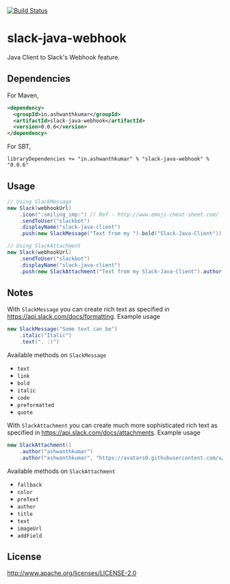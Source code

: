 [![Build Status](https://snap-ci.com/ashwanthkumar/slack-java-webhook/branch/master/build_image)](https://snap-ci.com/ashwanthkumar/slack-java-webhook/branch/master)

# slack-java-webhook
Java Client to Slack's Webhook feature. 

## Dependencies

For Maven,
```xml
<dependency>
  <groupId>in.ashwanthkumar</groupId>
  <artifactId>slack-java-webhook</artifactId>
  <version>0.0.6</version>
</dependency>
```

For SBT,
```
libraryDependencies += "in.ashwanthkumar" % "slack-java-webhook" % "0.0.6"
```

## Usage
```java
// Using SlackMessage
new Slack(webhookUrl)
    .icon(":smiling_imp:") // Ref - http://www.emoji-cheat-sheet.com/
    .sendToUser("slackbot")
    .displayName("slack-java-client")
    .push(new SlackMessage("Text from my ").bold("Slack-Java-Client"));

// Using SlackAttachment
new Slack(webhookUrl)
    .sendToUser("slackbot")
    .displayName("slack-java-client")
    .push(new SlackAttachment("Text from my Slack-Java-Client").author("ashwanthkumar", "https://avatars0.githubusercontent.com/u/600279?v=3&s=40"));

```

## Notes
With `SlackMessage` you can create rich text as specified in https://api.slack.com/docs/formatting. Example usage
```java
new SlackMessage("Some text can be")
    .italic("Italic")
    .text(". :)")
```

Available methods on `SlackMessage`
- `text`
- `link`
- `bold`
- `italic`
- `code`
- `preformatted`
- `quote`

With `SlackAttachment` you can create much more sophisticated rich text as specified in https://api.slack.com/docs/attachments. Example usage
```java
new SlackAttachment()
    .author("ashwanthkumar")
    .author("ashwanthkumar", "https://avatars0.githubusercontent.com/u/600279?v=3&s=40")
```

Available methods on `SlackAttachment`
- `fallback`
- `color`
- `preText`
- `author`
- `title`
- `text`
- `imageUrl`
- `addField`

## License

http://www.apache.org/licenses/LICENSE-2.0
